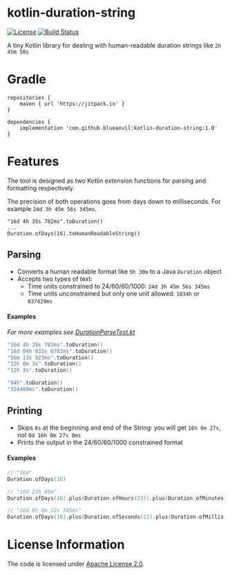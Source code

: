 # kotlin-duration-string
[![License](https://img.shields.io/badge/License-Apache%202.0-blue.svg)](https://opensource.org/licenses/Apache-2.0)
[![Build Status](https://travis-ci.com/blueanvil/kotlin-duration-string.svg?branch=master)](https://travis-ci.com/blueanvil/kotlin-duration-string)

A tiny Kotlin library for dealing with human-readable duration strings like `2h 45m 50s`

# Gradle
```
repositories {
    maven { url 'https://jitpack.io' }
}
```
```
dependencies {
    implementation 'com.github.blueanvil:kotlin-duration-string:1.0'
}
```

# Features
The tool is designed as two Kotlin extension functions for parsing and formatting respectively.

The precision of both operations goes from days down to milliseconds. For example `24d 3h 45m 56s 345ms`.
```
"16d 4h 35s 782ms".toDuration()
...
Duration.ofDays(16).toHumanReadableString()
```
## Parsing
* Converts a human readable format like `5h 30m` to a Java `Duration` object
* Accepts two types of text:
  * Time units constrained to 24/60/60/1000: `24d 3h 45m 56s 345ms`
  * Time units unconstrained but only one unit allowed: `1034h` or `837429ms`
#### Examples
_For more examples see [DurationParseTest.kt](https://github.com/blueanvil/kotlin-duration-string/blob/master/src/test/kotlin/com/blueanvil/durationstr/DurationParseTest.kt)_
```kotlin
"16d 4h 35s 782ms".toDuration()
"16d 04h 035s 0782ms".toDuration()
"56m 13s 923ms".toDuration()
"12h 0m 3s".toDuration()
"12h 3s".toDuration()

"94h".toDuration()
"324489ms".toDuration()
```

## Printing
* Skips `0s` at the beginning and end of the String: you will get `16h 0m 27s`, not `0d 16h 0m 27s 0ms`
* Prints the output in the 24/60/60/1000 constrained format
#### Examples
```kotlin
// "16d"
Duration.ofDays(16) 

// "16d 23h 45m"
Duration.ofDays(16).plus(Duration.ofHours(23)).plus(Duration.ofMinutes(45))

// "16d 0h 0m 12s 345ms"
Duration.ofDays(16).plus(Duration.ofSeconds(12).plus(Duration.ofMillis(345))).toHumanReadableString()
```

# License Information
The code is licensed under [Apache License 2.0](https://www.apache.org/licenses/LICENSE-2.0).

